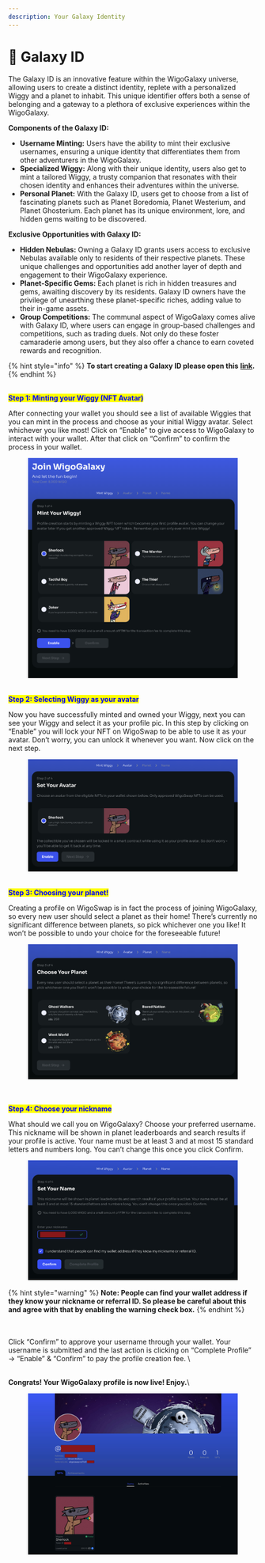 ```yaml
---
description: Your Galaxy Identity
---
```


# 🚩 Galaxy ID

The Galaxy ID is an innovative feature within the WigoGalaxy universe, allowing users to create a distinct identity, replete with a personalized Wiggy and a planet to inhabit. This unique identifier offers both a sense of belonging and a gateway to a plethora of exclusive experiences within the WigoGalaxy.

**Components of the Galaxy ID:**

* **Username Minting:** Users have the ability to mint their exclusive usernames, ensuring a unique identity that differentiates them from other adventurers in the WigoGalaxy.
* **Specialized Wiggy:** Along with their unique identity, users also get to mint a tailored Wiggy, a trusty companion that resonates with their chosen identity and enhances their adventures within the universe.
* **Personal Planet:** With the Galaxy ID, users get to choose from a list of fascinating planets such as Planet Boredomia, Planet Westerium, and Planet Ghosterium. Each planet has its unique environment, lore, and hidden gems waiting to be discovered.

**Exclusive Opportunities with Galaxy ID:**

* **Hidden Nebulas:** Owning a Galaxy ID grants users access to exclusive Nebulas available only to residents of their respective planets. These unique challenges and opportunities add another layer of depth and engagement to their WigoGalaxy experience.
* **Planet-Specific Gems:** Each planet is rich in hidden treasures and gems, awaiting discovery by its residents. Galaxy ID owners have the privilege of unearthing these planet-specific riches, adding value to their in-game assets.
* **Group Competitions:** The communal aspect of WigoGalaxy comes alive with Galaxy ID, where users can engage in group-based challenges and competitions, such as trading duels. Not only do these foster camaraderie among users, but they also offer a chance to earn coveted rewards and recognition.

{% hint style="info" %}
**To start creating a Galaxy ID please open this** [**link**](https://wigoswap.io/join)**.**&#x20;
{% endhint %}

\
<mark style="color:blue;">**Step 1: Minting your Wiggy (NFT Avatar)**</mark>

After connecting your wallet you should see a list of available Wiggies that you can mint in the process and choose as your initial Wiggy avatar. Select whichever you like most! Click on “Enable” to give access to WigoGalaxy to interact with your wallet. After that click on “Confirm” to confirm the process in your wallet.&#x20;

<figure><img src="../.gitbook/assets/Create-profile-1.png" alt=""><figcaption></figcaption></figure>

\
<mark style="color:blue;">**Step 2: Selecting Wiggy as your avatar**</mark>

Now you have successfully minted and owned your Wiggy, next you can see your Wiggy and select it as your profile pic. In this step by clicking on “Enable” you will lock your NFT on WigoSwap to be able to use it as your avatar. Don’t worry, you can unlock it whenever you want. Now click on the next step.

<figure><img src="../.gitbook/assets/Create-profile-2.png" alt=""><figcaption></figcaption></figure>

\
<mark style="color:blue;">**Step 3: Choosing your planet!**</mark>

Creating a profile on WigoSwap is in fact the process of joining WigoGalaxy, so every new user should select a planet as their home! There’s currently no significant difference between planets, so pick whichever one you like! It won’t be possible to undo your choice for the foreseeable future!

<figure><img src="../.gitbook/assets/Create-profile-3.png" alt=""><figcaption></figcaption></figure>

\
\
<mark style="color:blue;">**Step 4: Choose your nickname**</mark>

What should we call you on WigoGalaxy? Choose your preferred username. This nickname will be shown in planet leaderboards and search results if your profile is active. Your name must be at least 3 and at most 15 standard letters and numbers long. You can’t change this once you click Confirm.

<figure><img src="../.gitbook/assets/Create-profile-4.jpg" alt=""><figcaption></figcaption></figure>

{% hint style="warning" %}
**Note: People can find your wallet address if they know your nickname or referral ID. So please be careful about this and agree with that by enabling the warning check box.**&#x20;
{% endhint %}

\
\
Click “Confirm” to approve your username through your wallet. Your username is submitted and the last action is clicking on “Complete Profile” → “Enable” & “Confirm” to pay the profile creation fee. \


\
**Congrats! Your WigoGalaxy profile is now live! Enjoy.**\


<figure><img src="../.gitbook/assets/Create-profile-6.jpg" alt=""><figcaption></figcaption></figure>
